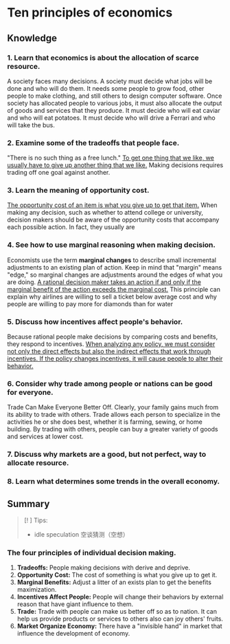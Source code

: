 # Ten principles of economics

## Knowledge
### 1. Learn that economics is about the allocation of scarce resource.
A society faces many decisions. A society must decide what jobs will be done and who will do them. It needs some people to grow food, other people to make clothing, and still others to design computer software. Once society has allocated people to various jobs, it must also allocate the output of goods and services that they produce. It must decide who will eat caviar and who will eat potatoes. It must decide who will drive a Ferrari and who will take the bus.

### 2. Examine some of the tradeoffs that people face.
"There is no such thing as a free lunch." <u>To get one thing that we like, we usually have to give up another thing that we like.</u> Making decisions requires trading off one goal against another.

### 3. Learn the meaning of opportunity cost.
<u>The opportunity cost of an item is what you give up to get that item.</u> When making any decision, such as whether to attend college or university, decision makers should be aware of the opportunity costs that accompany each possible action. In fact, they usually are

### 4. See how to use marginal reasoning when making decision.
Economists use the term **marginal changes** to describe small incremental adjustments to an existing plan of action. Keep in mind that "margin" means "edge," so marginal changes are adjustments around the edges of what you are doing.
<u>A rational decision maker takes an action if and only if the marginal benefit of the action exceeds the marginal cost.</u> This principle can explain why airlines are willing to sell a ticket below average cost and why people are willing to pay more for diamonds than for water

### 5. Discuss how incentives affect people's behavior.
Because rational people make decisions by comparing costs and benefits, they respond to incentives.
<u>When analyzing any policy, we must consider not only the direct effects but also the indirect effects that work through incentives. If the policy changes incentives, it will cause people to alter their behavior.</u>
 
### 6. Consider why trade among people or nations can be good for everyone.
Trade Can Make Everyone Better Off.
Clearly, your family gains much from its ability to trade with others. Trade allows each person to specialize in the activities he or she does best, whether it is farming, sewing, or home building. By trading with others, people can buy a greater variety of goods and services at lower cost.

### 7. Discuss why markets are a good, but not perfect, way to allocate resource.


### 8. Learn what determines some trends in the overall economy.

## Summary

>[! ] Tips:
>- idle speculation 空谈猜测（空想）

### The four principles of individual decision making.
1. **Tradeoffs:** People making decisions with derive and deprive.
2. **Opportunity Cost:** The cost of something is what you give up to get it.
3. **Marginal Benefits:** Adjust a litter of an exists plan to get the benefits maximization.
4. **Incentives Affect  People:** People will change their behaviors by external reason that have giant influence to them.
5. **Trade:** Trade with people can make us better off so as to nation. It can help us provide products or services to others also can joy others' fruits.
6. **Market Organize Economy:** There have a "invisible hand" in market that influence the development of economy.